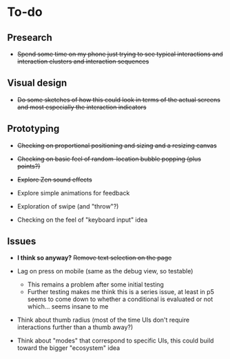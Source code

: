 # To-do

## Presearch

- ~~Spend some time on my phone just trying to see typical interactions and interaction clusters and interaction sequences~~

## Visual design

- ~~Do some sketches of how this could look in terms of the actual screens and most especially the interaction indicators~~

## Prototyping

- ~~Checking on proportional positioning and sizing and a resizing canvas~~
- ~~Checking on basic feel of random-location bubble popping (plus points?)~~
- ~~Explore Zen sound effects~~

- Explore simple animations for feedback
- Exploration of swipe (and "throw"?)
- Checking on the feel of "keyboard input" idea

## Issues

- **I think so anyway?** ~~Remove text selection on the page~~

- Lag on press on mobile (same as the debug view, so testable)
    - This remains a problem after some initial testing
    - Further testing makes me think this is a series issue, at least in p5 seems to come down to whether a conditional is evaluated or not which... seems insane to me
- Think about thumb radius (most of the time UIs don't require interactions further than a thumb away?)
- Think about "modes" that correspond to specific UIs, this could build toward the bigger "ecosystem" idea